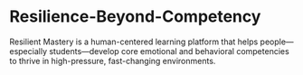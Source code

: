 # Resilience-Beyond-Competency
Resilient Mastery is a human-centered learning platform that helps people—especially students—develop core emotional and behavioral competencies to thrive in high-pressure, fast-changing environments.
